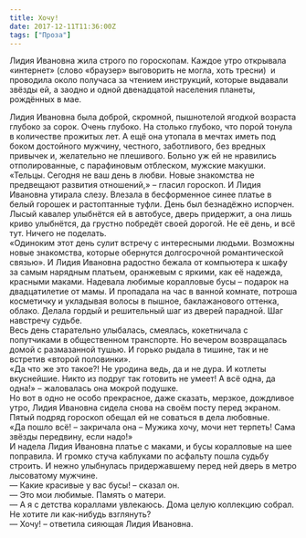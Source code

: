 ```yaml
---
title: Хочу!
date: 2017-12-11T11:36:00Z
tags: ["Проза"]
---
```


Лидия Ивановна жила строго по гороскопам. Каждое утро открывала «интернет» (слово «браузер» выговорить не могла, хоть тресни)  и проводила около получаса за чтением инструкций, которые выдавали звёзды ей, а заодно и одной двенадцатой населения планеты, рождённых в мае.



Лидия Ивановна была доброй, скромной, пышнотелой ягодкой возраста глубоко за сорок. Очень глубоко. На столько глубоко, что порой тонула в количестве прожитых лет. А ещё она утопала в мечтах иметь под боком достойного мужчину, честного, заботливого, без вредных привычек и, желательно не плешивого. Больно уж ей не нравились отполированные, с парафиновым отблеском, мужские макушки.  
«Тельцы. Сегодня не ваш день в любви. Новые знакомства не предвещают развития отношений,» – гласил гороскоп. И Лидия Ивановна утирала слезу. Влезала в бесформенное синее платье в белый горошек и растоптанные туфли. День был безнадёжно испорчен. Лысый кавалер улыбнётся ей в автобусе, дверь придержит, а она лишь криво улыбнётся, да грустно побредёт своей дорогой. Не её день, и всё тут. Ничего не поделать.  
«Одиноким этот день сулит встречу с интересными людьми. Возможны новые знакомства, которые обернутся долгосрочной романтической связью». И Лидия Ивановна радостно бежала от компьютера к шкафу за самым нарядным платьем, оранжевым с яркими, как её надежда, красными маками. Надевала любимые коралловые бусы – подарок на двадцатилетие от мамы. И пропадала на час в ванной комнате, потроша косметичку и укладывая волосы в пышное, баклажанового оттенка, облако. Делала гордый и решительный шаг из дверей парадной. Шаг навстречу судьбе.  
Весь день старательно улыбалась, смеялась, кокетничала с попутчиками в общественном транспорте. Но вечером возвращалась домой с размазанной тушью. И горько рыдала в тишине, так и не встретив «второй половинки».  
«Да что же это такое?! Не уродина ведь, да и не дура. И котлеты вкуснейшие. Никто из подруг так готовить не умеет! А всё одна, да одна!» – жаловалась она мокрой подушке.  
Но вот в одно не особо прекрасное, даже сказать, мерзкое, дождливое утро, Лидия Ивановна сидела снова на своём посту перед экраном. Пятый подряд гороскоп обещал ей не соваться в дела любовные.  
«Да пошло всё! – закричала она – Мужика хочу, мочи нет терпеть! Сама звёзды передвину, если надо!»  
И надела Лидия Ивановна платье с маками, и бусы коралловые на шее поправила. И громко стуча каблуками по асфальту пошла судьбу строить. И нежно улыбнулась придержавшему перед ней дверь в метро лысоватому мужчине.  
— Какие красивые у вас бусы! – сказал он.  
— Это мои любимые. Память о матери.  
— А я с детства кораллами увлекаюсь. Дома целую коллекцию собрал. Не хотите ли как-нибудь взглянуть?  
— Хочу! – ответила сияющая Лидия Ивановна.

